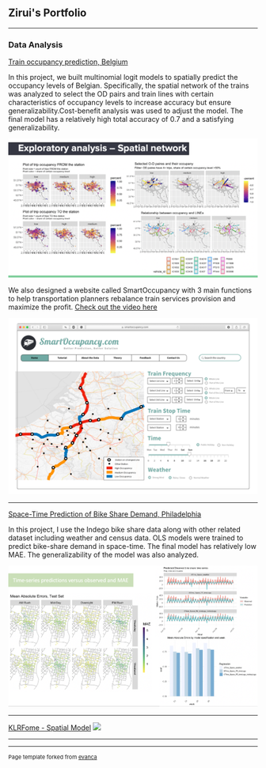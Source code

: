 ## Zirui's Portfolio
---

### Data Analysis 

[Train occupancy prediction, Belgium](/content/occupancy_prediction.html)

In this project, we built multinomial logit models to spatially predict the occupancy levels of Belgian. Specifically, the spatial network of the trains was analyzed to select the OD pairs and train lines with certain characteristics of occupancy levels to increase accuracy but ensure generalizability.Cost-benefit analysis was used to adjust the model. 
The final model has a relatively high total accuracy of 0.7 and a satisfying generalizability.

<img src="images/EA-spatial network.png?raw=true"/>

We also designed a website called SmartOccupancy with 3 main functions to help transportation planners rebalance train services provision and maximize the profit. <a href="https://www.youtube.com/watch?v=i8b7DR42uhw">Check out the video here</a>

<img src="images/trainoccupancy.png?raw=true"/>

---
[Space-Time Prediction of Bike Share Demand, Philadelphia](/content/Zirui_Chen_Bikeshare_Predict.html)

In this project, I use the Indego bike share data along with other related dataset including weather and census data. OLS models were trained to predict bike-share demand in space-time.
The final model has relatively low MAE. The generalizability of the model was also analyzed.

<img src="images/bikeshare.png?raw=true"/>

---
[KLRFome - Spatial Model](https://github.com/mrecos/klrfome)
<img src="images/dummy_thumbnail.jpg?raw=true"/>

---



---
<p style="font-size:11px">Page template forked from <a href="https://github.com/evanca/quick-portfolio">evanca</a></p>
<!-- Remove above link if you don't want to attibute -->
